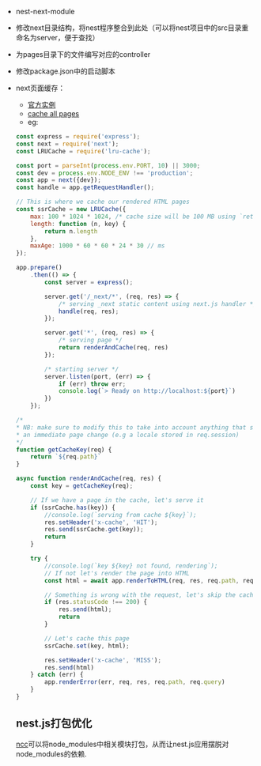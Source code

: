 - nest-next-module
- 修改next目录结构，将nest程序整合到此处（可以将nest项目中的src目录重命名为server，便于查找）
- 为pages目录下的文件编写对应的controller
- 修改package.json中的启动脚本 
- next页面缓存：

    - [官方实例](https://github.com/zeit/next.js/blob/master/examples/ssr-caching/server.js)
    - [cache all pages](https://medium.com/@igordata/how-to-cache-all-pages-in-next-js-at-server-side-1850aace87dc)
    - eg:
    ```javascript
    const express = require('express');
    const next = require('next');
    const LRUCache = require('lru-cache');

    const port = parseInt(process.env.PORT, 10) || 3000;
    const dev = process.env.NODE_ENV !== 'production';
    const app = next({dev});
    const handle = app.getRequestHandler();

    // This is where we cache our rendered HTML pages
    const ssrCache = new LRUCache({
        max: 100 * 1024 * 1024, /* cache size will be 100 MB using `return n.length` as length() function */
        length: function (n, key) {
            return n.length
        },
        maxAge: 1000 * 60 * 60 * 24 * 30 // ms
    });

    app.prepare()
        .then(() => {
            const server = express();

            server.get('/_next/*', (req, res) => {
                /* serving _next static content using next.js handler */
                handle(req, res);
            });

            server.get('*', (req, res) => {
                /* serving page */
                return renderAndCache(req, res)
            });

            /* starting server */
            server.listen(port, (err) => {
                if (err) throw err;
                console.log(`> Ready on http://localhost:${port}`)
            })
        });

    /*
    * NB: make sure to modify this to take into account anything that should trigger
    * an immediate page change (e.g a locale stored in req.session)
    */
    function getCacheKey(req) {
        return `${req.path}`
    }

    async function renderAndCache(req, res) {
        const key = getCacheKey(req);

        // If we have a page in the cache, let's serve it
        if (ssrCache.has(key)) {
            //console.log(`serving from cache ${key}`);
            res.setHeader('x-cache', 'HIT');
            res.send(ssrCache.get(key));
            return
        }

        try {
            //console.log(`key ${key} not found, rendering`);
            // If not let's render the page into HTML
            const html = await app.renderToHTML(req, res, req.path, req.query);

            // Something is wrong with the request, let's skip the cache
            if (res.statusCode !== 200) {
                res.send(html);
                return
            }

            // Let's cache this page
            ssrCache.set(key, html);

            res.setHeader('x-cache', 'MISS');
            res.send(html)
        } catch (err) {
            app.renderError(err, req, res, req.path, req.query)
        }
    }
    ```


    ## nest.js打包优化

    [ncc](https://github.com/zeit/ncc)可以将node_modules中相关模块打包，从而让nest.js应用摆脱对node_modules的依赖.